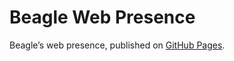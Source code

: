 # Beagle Web Presence

Beagle’s web presence, published on [GitHub Pages](https://acBerger.github.io/Beagle/branches/Checkstyle).